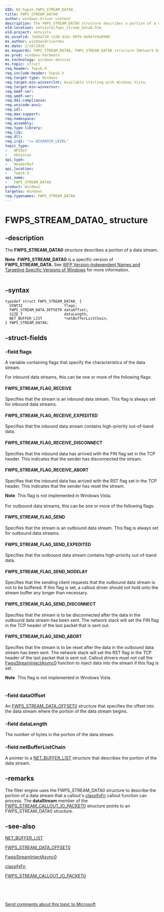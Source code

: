 ```yaml
---
UID: NS:fwpsk.FWPS_STREAM_DATA0_
title: FWPS_STREAM_DATA0_
author: windows-driver-content
description: The FWPS_STREAM_DATA0 structure describes a portion of a data stream.Note  FWPS_STREAM_DATA0 is a specific version of FWPS_STREAM_DATA.
old-location: netvista\fwps_stream_data0.htm
old-project: netvista
ms.assetid: 7e9daf20-12d6-42dc-99fb-9e9efe5a9900
ms.author: windowsdriverdev
ms.date: 2/26/2018
ms.keywords: FWPS_STREAM_DATA0, FWPS_STREAM_DATA0 structure [Network Drivers Starting with Windows Vista], FWPS_STREAM_DATA0_, fwpsk/FWPS_STREAM_DATA0, netvista.fwps_stream_data0, wfp_ref_3_struct_3_fwps_P-Z_d8d6e633-542c-4273-9341-935281133be4.xml
ms.prod: windows-hardware
ms.technology: windows-devices
ms.topic: struct
req.header: fwpsk.h
req.include-header: Fwpsk.h
req.target-type: Windows
req.target-min-winverclnt: Available starting with Windows Vista.
req.target-min-winversvr: 
req.kmdf-ver: 
req.umdf-ver: 
req.ddi-compliance: 
req.unicode-ansi: 
req.idl: 
req.max-support: 
req.namespace: 
req.assembly: 
req.type-library: 
req.lib: 
req.dll: 
req.irql: "<= DISPATCH_LEVEL"
topic_type:
-	APIRef
-	kbSyntax
api_type:
-	HeaderDef
api_location:
-	fwpsk.h
api_name:
-	FWPS_STREAM_DATA0
product: Windows
targetos: Windows
req.typenames: FWPS_STREAM_DATA0
---
```


# FWPS_STREAM_DATA0_ structure


## -description


The <b>FWPS_STREAM_DATA0</b> structure describes a portion of a data stream.
<div class="alert"><b>Note</b>  <b>FWPS_STREAM_DATA0</b> is a specific version of <b>FWPS_STREAM_DATA</b>. See <a href="https://msdn.microsoft.com/FBDF53E5-F7DE-4DEB-AC18-6D2BB59FE670">WFP Version-Independent Names and Targeting Specific Versions of Windows</a> for more information.</div><div> </div>

## -syntax


````
typedef struct FWPS_STREAM_DATA0_ {
  UINT32                   flags;
  FWPS_STREAM_DATA_OFFSET0 dataOffset;
  SIZE_T                   dataLength;
  NET_BUFFER_LIST          *netBufferListChain;
} FWPS_STREAM_DATA0;
````


## -struct-fields




### -field flags

A variable containing flags that specify the characteristics of the data stream.
     

For inbound data streams, this can be one or more of the following flags:





#### FWPS_STREAM_FLAG_RECEIVE

Specifies that the stream is an inbound data stream. This flag is always set for inbound data
       streams.



#### FWPS_STREAM_FLAG_RECEIVE_EXPEDITED

Specifies that the inbound data stream contains high-priority out-of-band data.



#### FWPS_STREAM_FLAG_RECEIVE_DISCONNECT

Specifies that the inbound data has arrived with the FIN flag set in the TCP header. This
       indicates that the sender has disconnected the stream.



#### FWPS_STREAM_FLAG_RECEIVE_ABORT

Specifies that the inbound data has arrived with the RST flag set in the TCP header. This
       indicates that the sender has reset the stream.
       

<div class="alert"><b>Note</b>  This flag is not implemented in Windows Vista.</div>
<div> </div>
For outbound data streams, this can be one or more of the following flags:





#### FWPS_STREAM_FLAG_SEND

Specifies that the stream is an outbound data stream. This flag is always set for outbound data
       streams.



#### FWPS_STREAM_FLAG_SEND_EXPEDITED

Specifies that the outbound data stream contains high-priority out-of-band data.



#### FWPS_STREAM_FLAG_SEND_NODELAY

Specifies that the sending client requests that the outbound data stream is not to be buffered.
       If this flag is set, a callout driver should not hold onto the stream buffer any longer than
       necessary.



#### FWPS_STREAM_FLAG_SEND_DISCONNECT

Specifies that the stream is to be disconnected after the data in the outbound data stream has
       been sent. The network stack will set the FIN flag in the TCP header of the last packet that is sent
       out.



#### FWPS_STREAM_FLAG_SEND_ABORT

Specifies that the stream is to be reset after the data in the outbound data stream has been
       sent. The network stack will set the RST flag in the TCP header of the last packet that is sent out.
       Callout drivers must not call the 
       <a href="..\fwpsk\nf-fwpsk-fwpsstreaminjectasync0.md">FwpsStreamInjectAsync0</a> function
       to inject data into the stream if this flag is set.
       

<div class="alert"><b>Note</b>  This flag is not implemented in Windows Vista.</div>
<div> </div>

### -field dataOffset

An 
     <a href="..\fwpsk\ns-fwpsk-fwps_stream_data_offset0_.md">FWPS_STREAM_DATA_OFFSET0</a> structure
     that specifies the offset into the data stream where the portion of the data stream begins.


### -field dataLength

The number of bytes in the portion of the data stream.


### -field netBufferListChain

A pointer to a 
     <a href="..\ndis\ns-ndis-_net_buffer_list.md">NET_BUFFER_LIST</a> structure that describes
     the portion of the data stream.


## -remarks



The filter engine uses the FWPS_STREAM_DATA0 structure to describe the portion of a data stream that a
    callout's 
    <a href="..\fwpsk\nc-fwpsk-fwps_callout_classify_fn0.md">classifyFn</a> callout function can process. The 
    <b>dataStream</b> member of the 
    <a href="..\fwpsk\ns-fwpsk-fwps_stream_callout_io_packet0_.md">
    FWPS_STREAM_CALLOUT_IO_PACKET0</a> structure points to an FWPS_STREAM_DATA0 structure.




## -see-also

<a href="..\ndis\ns-ndis-_net_buffer_list.md">NET_BUFFER_LIST</a>



<a href="..\fwpsk\ns-fwpsk-fwps_stream_data_offset0_.md">FWPS_STREAM_DATA_OFFSET0</a>



<a href="..\fwpsk\nf-fwpsk-fwpsstreaminjectasync0.md">FwpsStreamInjectAsync0</a>



<a href="..\fwpsk\nc-fwpsk-fwps_callout_classify_fn0.md">classifyFn</a>



<a href="..\fwpsk\ns-fwpsk-fwps_stream_callout_io_packet0_.md">
   FWPS_STREAM_CALLOUT_IO_PACKET0</a>



 

 

<a href="mailto:wsddocfb@microsoft.com?subject=Documentation%20feedback [netvista\netvista]:%20FWPS_STREAM_DATA0 structure%20 RELEASE:%20(2/26/2018)&amp;body=%0A%0APRIVACY STATEMENT%0A%0AWe use your feedback to improve the documentation. We don't use your email address for any other purpose, and we'll remove your email address from our system after the issue that you're reporting is fixed. While we're working to fix this issue, we might send you an email message to ask for more info. Later, we might also send you an email message to let you know that we've addressed your feedback.%0A%0AFor more info about Microsoft's privacy policy, see http://privacy.microsoft.com/en-us/default.aspx." title="Send comments about this topic to Microsoft">Send comments about this topic to Microsoft</a>

